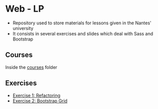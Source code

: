 # Web - LP

- Repository used to store materials for lessons given in the Nantes' university
- It consists in several exercises and slides which deal with Sass and Bootstrap

## Courses

Inside the [courses](./courses) folder

## Exercises

- [Exercise 1: Refactoring](./ex1)
- [Exercise 2: Bootstrap Grid](./ex2)
